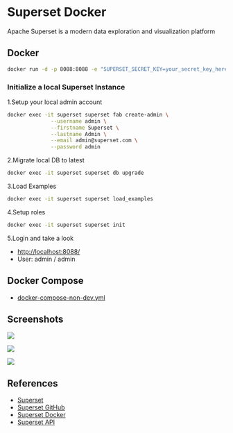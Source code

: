 # Superset Docker

Apache Superset is a modern data exploration and visualization platform

## Docker
```sh
docker run -d -p 8088:8088 -e "SUPERSET_SECRET_KEY=your_secret_key_here" --name superset apache/superset
```

### Initialize a local Superset Instance
1.Setup your local admin account
```sh
docker exec -it superset superset fab create-admin \
              --username admin \
              --firstname Superset \
              --lastname Admin \
              --email admin@superset.com \
              --password admin
```
2.Migrate local DB to latest
```sh
docker exec -it superset superset db upgrade
```
3.Load Examples
```sh
docker exec -it superset superset load_examples
```
4.Setup roles
```sh
docker exec -it superset superset init
```
5.Login and take a look
- [http://localhost:8088/](http://localhost:8088/)
- User: admin / admin

## Docker Compose
- [docker-compose-non-dev.yml](https://github.com/apache/superset/blob/master/docker-compose-non-dev.yml)

## Screenshots
![](https://superset.apache.org/img/explore.jpg)

![](https://superset.apache.org/img/dashboard.jpg)

![](https://superset.apache.org/img/sql_lab.jpg)

## References
- [Superset](https://superset.apache.org/)
- [Superset GitHub](https://github.com/apache/superset)
- [Superset Docker](https://hub.docker.com/r/apache/superset)
- [Superset API](https://superset.apache.org/docs/api)